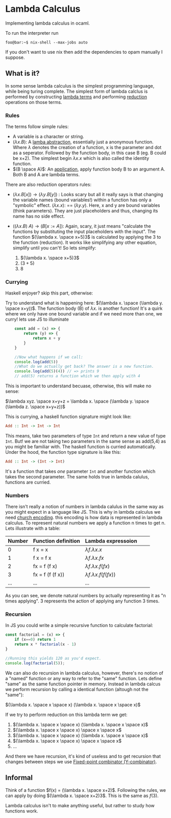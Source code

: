 # Lambda Calculus
Implementing lambda calculus in ocaml.

To run the interpreter run
```console
foo@bar:~$ nix-shell --max-jobs auto
```

If you don't want to use nix then add the dependencies to opam manually I suppose.

## What is it?
In some sense lambda calculus is the simplest programming language, while being turing complete. The simplest form of lambda calclus is performed by constructing [lambda terms](https://en.wikipedia.org/wiki/Lambda_calculus#Lambda_terms) and performing [reduction](https://en.wikipedia.org/wiki/Lambda_calculus#Reduction) operations on those terms.

### Rules
The terms follow simple rules:

- A variable is a character or string.
-  $(\lambda x. B)$: A [lamba abstraction](https://en.wikipedia.org/wiki/Lambda_calculus#lambdaAbstr), essentially just a anonymous function. Where $\lambda$ denotes the creation of a function, x is the parameter and dot as a seperator. Followed by the function body, in this case B (eg. B could be x+2). The simplest begin $\lambda x.x$ which is also called the identity function.
- $(B \space A)$: An [application](https://en.wikipedia.org/wiki/Lambda_calculus#anApplic), apply function body B to an argument A. Both B and A are lambda terms. 

There are also reduction operators rules:

-  ${\textstyle (\lambda x.B[x])\rightarrow (\lambda y.B[y])}$ : Looks scary but all it really says is that changing the variable names (bound variables!) within a function has only a "symbolic" effect. $(\lambda x. x)$: == $(\lambda y. y)$. Here, x and y are bound variables (think parameters). They are just placeholders and thus, changing its name has no side effect.

- ${\textstyle ((\lambda x.B)\ A)\rightarrow (B[x:=A])}$: Again, scary, it just means "calculate the functions by substituting the input placeholders with the input". The function $(\lambda x. \space x+5)3$ is calculated by applying the 3 to the function (reduction). It works like simplifying any other equation, simplify until you can't! So lets simplify: 

    1. $(\lambda x. \space x+5)3$ 
    2. $(3 + 5)$
    3. $8$

### Currying
Haskell enjoyer? skip this part, otherwise:

Try to understand what is happening here: $(\lambda x. \space (\lambda y. \space x+y))$. The function body (B) of $\lambda x.$ is another function! It's a quirk where we only have one bound variable and if we need more than one, we curry! lets use JS to illuminate 
```js 
    const add = (x) => {
        return (y) => {
            return x + y
        }
    }

    //Now what happens if we call:
    console.log(add(5))
    //What do we actually get back? The answer is a new function.
    console.log(add(5)(4)) // => prints 9
    // add(5) returns a function which we then apply with 4
```
This is important to understand becuase, otherwise, this will make no sense:

$\lambda xyz. \space x+y+z = \lambda x. \space (\lambda y. \space (\lambda z. \space x+y+z))$

This is currying, a haskell function signature might look like:

```haskell
Add :: Int -> Int -> Int
```

This means, take two parameters of type ```Int``` and return a new value of type ```Int```. But! we are not taking two parameters in the same sense as add(5,4) as you might be familiar with. The haskell function is curried automatically. Under the hood, the function type signature is like this:

```haskell
Add :: Int -> (Int -> Int)
```

It's a function that takes *one* parameter ```Int``` and another function which takes the second parameter. The same holds true in lambda calulus, functions are curried.

### Numbers
There isn't really a notion of numbers in lambda calulus in the same way as you might expect in a language like JS. This is why in lambda calculus we need [church encoding](https://en.wikipedia.org/wiki/Church_encoding). this encoding is how data is represented in lambda calculus. To represent natural numbers we apply a function n times to get n. Lets illustrate with a table:

| Number | Function definition | Lambda expressoion |   |   |
|--------|---------------------|--------------------|---|---|
| 0      | f x = x             | $\lambda f. \lambda x. x$    
| 1      | f x = f x           | $\lambda f. \lambda x. fx$                  
| 2      | fx = f (f x)        | $\lambda f. \lambda x. f (f x)$
| 3      | fx = f (f (f x))    | $\lambda f. \lambda x. f (f (f x))$
| ...    | ...                 | ...

As you can see, we denote natural numbers by actually representing it as "n times applying". 3 represents the action of applying any function 3 times. 


### Recursion

In JS you could write a simple recursive function to calculate factorial:

```javascript
const factorial = (x) => {
    if (x==0) return 1
    return x * factorial(x - 1)
}

//Running this yields 120 as you'd expect.
console.log(factorial(5));
```

We can also do recursion in lambda calculus, however, there's no notion of a "named" function or any way to refer to the "same" function. Lets define "same" as the same function pointer in memory. Instead in lambda calcus we perform recursion by calling a identical function (altough not the "same"):

$(\lambda x. \space x \space x) (\lambda x. \space x \space x)$

If we try to perform reduction on this lambda term we get:

1. $(\lambda x. \space x \space x) (\lambda x. \space x \space x)$
2. $(\lambda x. \space x \space x) \space x \space x$
3. $(\lambda x. \space x \space x) (\lambda x. \space x \space x)$
4. $(\lambda x. \space x \space x) \space x \space x$
5. ...

And there we have recursion, it's kind of useless and to get recursion that changes between steps we use [Fixed-point combinator (Y-combinator)](https://en.wikipedia.org/wiki/Fixed-point_combinator#Y_combinator).


## Informal
Think of a function $f(x) = (\lambda x. \space x+2)$. Following the rules, we can apply by doing $(\lambda x. \space x+2)3$. This is the same as $f(3)$.

Lambda calculus isn't to make anything useful, but rather to study how functions work.